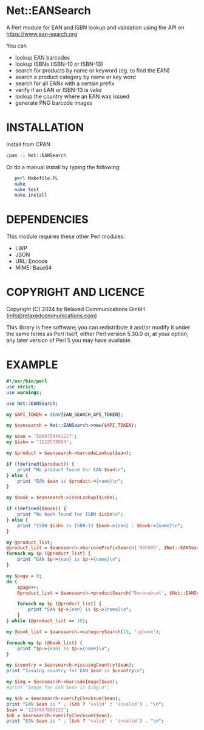 # Net::EANSearch

A Perl module for EAN and ISBN lookup and validation using the API on https://www.ean-search.org

You can
- lookup EAN barcodes
- lookup ISBNs (ISBN-10 or ISBN-13)
- search for products by name or keyword (eg. to find the EAN)
- search a product category by name or key word
- search for all EANs with a certain prefix
- verify if an EAN or ISBN-13 is valid
- lookup the country where an EAN was issued
- generate PNG barcode images

# INSTALLATION

Install from CPAN
```sh
cpan -i Net::EANSearch
```

Or do a manual install by typing the following:
```sh
   perl Makefile.PL
   make
   make test
   make install
```

# DEPENDENCIES

This module requires these other Perl modules:

- LWP
- JSON
- URL::Encode
- MIME::Base64


# COPYRIGHT AND LICENCE

Copyright (C) 2024 by Relaxed Communications GmbH (info@relaxedcommunications.com)

This library is free software; you can redistribute it and/or modify
it under the same terms as Perl itself, either Perl version 5.30.0 or,
at your option, any later version of Perl 5 you may have available.


# EXAMPLE

```perl
#!/usr/bin/perl
use strict;
use warnings;

use Net::EANSearch;

my $API_TOKEN = $ENV{EAN_SEARCH_API_TOKEN};

my $eansearch = Net::EANSearch->new($API_TOKEN);

my $ean = '5099750442227';
my $isbn = '1119578884';

my $product = $eansearch->barcodeLookup($ean);

if (!defined($product)) {
	print "No product found for EAN $ean\n";
} else {
	print "EAN $ean is $product->{name}\n";
}

my $book = $eansearch->isbnLookup($isbn);

if (!defined($book)) {
	print "No book found for ISBN $isbn\n";
} else {
	print "ISBN $isbn is ISBN-13 $book->{ean} : $book->{name}\n";
}

my @product_list;
@product_list = $eansearch->barcodePrefixSearch('885909', $Net::EANSearch::ENGLISH);
foreach my $p (@product_list) {
	print "EAN $p->{ean} is $p->{name}\n";
}

my $page = 0;
do {
	$page++;
	@product_list = $eansearch->productSearch('Bananaboat', $Net::EANSearch::ALL_LANGUAGES, $page);

	foreach my $p (@product_list) {
		print "EAN $p->{ean} is $p->{name}\n";
	}
} while (@product_list == 10);

my @book_list = $eansearch->categorySearch(15, 'iphone');

foreach my $p (@book_list) {
	print "$p->{ean} is $p->{name}\n";
}

my $country = $eansearch->issuingCountry($ean);
print "Issuing country for EAN $ean is $country\n";

my $img = $eansearch->barcodeImage($ean);
#print "Image for EAN $ean is $img\n";

my $ok = $eansearch->verifyChecksum($ean);
print "EAN $ean is " . ($ok ? 'valid' : 'invalid') . "\n";
$ean = '1234567890123';
$ok = $eansearch->verifyChecksum($ean);
print "EAN $ean is " . ($ok ? 'valid' : 'invalid') . "\n";
```

